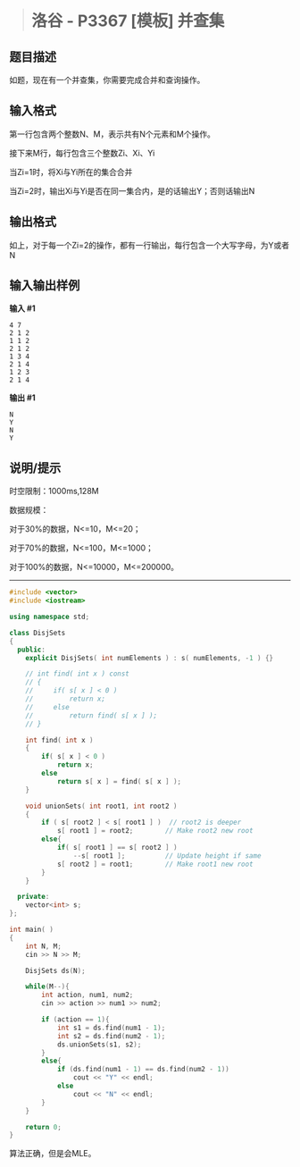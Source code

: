 > # 洛谷 - P3367 [模板] 并查集

## 题目描述

如题，现在有一个并查集，你需要完成合并和查询操作。

## 输入格式

第一行包含两个整数N、M，表示共有N个元素和M个操作。

接下来M行，每行包含三个整数Zi、Xi、Yi

当Zi=1时，将Xi与Yi所在的集合合并

当Zi=2时，输出Xi与Yi是否在同一集合内，是的话输出Y；否则话输出N

## 输出格式

如上，对于每一个Zi=2的操作，都有一行输出，每行包含一个大写字母，为Y或者N

## 输入输出样例

**输入 #1**

```
4 7
2 1 2
1 1 2
2 1 2
1 3 4
2 1 4
1 2 3
2 1 4
```

**输出 #1**

```
N
Y
N
Y
```

## 说明/提示

时空限制：1000ms,128M

数据规模：

对于30%的数据，N<=10，M<=20；

对于70%的数据，N<=100，M<=1000；

对于100%的数据，N<=10000，M<=200000。

---

```c++
#include <vector>
#include <iostream>

using namespace std;

class DisjSets
{
  public:
    explicit DisjSets( int numElements ) : s( numElements, -1 ) {}

    // int find( int x ) const
    // {
    //     if( s[ x ] < 0 )
    //         return x;
    //     else
    //         return find( s[ x ] );
    // }

    int find( int x )
    {
        if( s[ x ] < 0 )
            return x;
        else
            return s[ x ] = find( s[ x ] );
    }

    void unionSets( int root1, int root2 )
    {
        if ( s[ root2 ] < s[ root1 ] )  // root2 is deeper
            s[ root1 ] = root2;        // Make root2 new root
        else{
            if( s[ root1 ] == s[ root2 ] )
                --s[ root1 ];          // Update height if same
            s[ root2 ] = root1;        // Make root1 new root
        }
    }

  private:
    vector<int> s;
};

int main( )
{
    int N, M;
    cin >> N >> M;

    DisjSets ds(N);

    while(M--){
        int action, num1, num2;
        cin >> action >> num1 >> num2;

        if (action == 1){
            int s1 = ds.find(num1 - 1);
            int s2 = ds.find(num2 - 1);
            ds.unionSets(s1, s2);
        }
        else{
            if (ds.find(num1 - 1) == ds.find(num2 - 1))
                cout << "Y" << endl;
            else
                cout << "N" << endl;
        }
    }

    return 0;
}
```

算法正确，但是会MLE。
